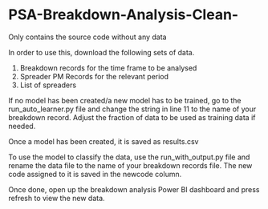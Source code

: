 # PSA-Breakdown-Analysis-Clean-
Only contains the source code without any data


In order to use this, download the following sets of data.
1) Breakdown records for the time frame to be analysed
2) Spreader PM Records for the relevant period
3) List of spreaders

If no model has been created/a new model has to be trained, go to the run_auto_learner.py file and change the string in line 11 to the name of your breakdown record.
Adjust the fraction of data to be used as training data if needed.

Once a model has been created, it is saved as results.csv

To use the model to classify the data, use the run_with_output.py file and rename the data file to the name of your breakdown records file.
The new code assigned to it is saved in the newcode column.

Once done, open up the breakdown analysis Power BI dashboard and press refresh to view the new data.
